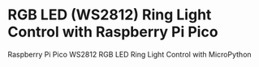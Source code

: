# RGB LED (WS2812) Ring Light Control with Raspberry Pi Pico
Raspberry Pi Pico WS2812 RGB LED Ring Light Control with MicroPython 
